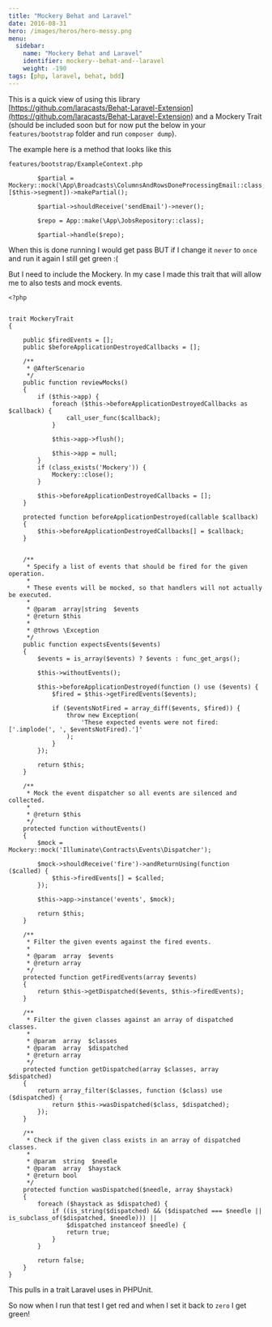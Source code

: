 ```yaml
---
title: "Mockery Behat and Laravel"
date: 2016-08-31
hero: /images/heros/hero-messy.png
menu:
  sidebar:
    name: "Mockery Behat and Laravel"
    identifier: mockery--behat-and--laravel
    weight: -190
tags: [php, laravel, behat, bdd]
---
```


This is a quick view of using this library [https://github.com/laracasts/Behat-Laravel-Extension](https://github.com/laracasts/Behat-Laravel-Extension) and a Mockery Trait (should be included soon but for now put the below in your `features/bootstrap` folder and run `composer dump`).

The example here is a method that looks like this

`features/bootstrap/ExampleContext.php`

~~~
        $partial = Mockery::mock(\App\Broadcasts\ColumnsAndRowsDoneProcessingEmail::class, [$this->segment])->makePartial();

        $partial->shouldReceive('sendEmail')->never();

        $repo = App::make(\App\JobsRepository::class);

        $partial->handle($repo);
~~~

When this is done running I would get pass BUT if I change it `never` to `once`  and run it again I still get green :(

But I need to include the Mockery. In my case I made this trait that will allow me to also tests and mock events.

```
<?php


trait MockeryTrait
{

    public $firedEvents = [];
    public $beforeApplicationDestroyedCallbacks = [];

    /**
     * @AfterScenario
     */
    public function reviewMocks()
    {
        if ($this->app) {
            foreach ($this->beforeApplicationDestroyedCallbacks as $callback) {
                call_user_func($callback);
            }

            $this->app->flush();

            $this->app = null;
        }
        if (class_exists('Mockery')) {
            Mockery::close();
        }

        $this->beforeApplicationDestroyedCallbacks = [];
    }

    protected function beforeApplicationDestroyed(callable $callback)
    {
        $this->beforeApplicationDestroyedCallbacks[] = $callback;
    }


    /**
     * Specify a list of events that should be fired for the given operation.
     *
     * These events will be mocked, so that handlers will not actually be executed.
     *
     * @param  array|string  $events
     * @return $this
     *
     * @throws \Exception
     */
    public function expectsEvents($events)
    {
        $events = is_array($events) ? $events : func_get_args();

        $this->withoutEvents();

        $this->beforeApplicationDestroyed(function () use ($events) {
            $fired = $this->getFiredEvents($events);

            if ($eventsNotFired = array_diff($events, $fired)) {
                throw new Exception(
                    'These expected events were not fired: ['.implode(', ', $eventsNotFired).']'
                );
            }
        });

        return $this;
    }

    /**
     * Mock the event dispatcher so all events are silenced and collected.
     *
     * @return $this
     */
    protected function withoutEvents()
    {
        $mock = Mockery::mock('Illuminate\Contracts\Events\Dispatcher');

        $mock->shouldReceive('fire')->andReturnUsing(function ($called) {
            $this->firedEvents[] = $called;
        });

        $this->app->instance('events', $mock);

        return $this;
    }

    /**
     * Filter the given events against the fired events.
     *
     * @param  array  $events
     * @return array
     */
    protected function getFiredEvents(array $events)
    {
        return $this->getDispatched($events, $this->firedEvents);
    }

    /**
     * Filter the given classes against an array of dispatched classes.
     *
     * @param  array  $classes
     * @param  array  $dispatched
     * @return array
     */
    protected function getDispatched(array $classes, array $dispatched)
    {
        return array_filter($classes, function ($class) use ($dispatched) {
            return $this->wasDispatched($class, $dispatched);
        });
    }

    /**
     * Check if the given class exists in an array of dispatched classes.
     *
     * @param  string  $needle
     * @param  array  $haystack
     * @return bool
     */
    protected function wasDispatched($needle, array $haystack)
    {
        foreach ($haystack as $dispatched) {
            if ((is_string($dispatched) && ($dispatched === $needle || is_subclass_of($dispatched, $needle))) ||
                $dispatched instanceof $needle) {
                return true;
            }
        }

        return false;
    }
}
```

This pulls in a trait Laravel uses in PHPUnit.

So now when I run that test I get red and when I set it back to `zero` I get green!

